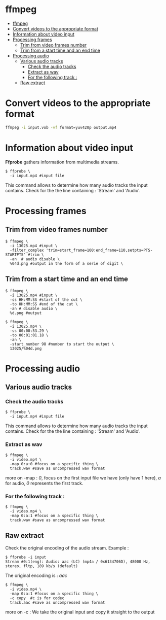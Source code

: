 ﻿# ffmpeg

- [ffmpeg](#ffmpeg)
- [Convert videos to the appropriate format](#convert-videos-to-the-appropriate-format)
- [Information about video input ](#information-about-video-input-)
- [Processing frames ](#processing-frames-)
  - [Trim from video frames number ](#trim-from-video-frames-number-)
  - [Trim from a start time and an end time ](#trim-from-a-start-time-and-an-end-time-)
- [Processing audio ](#processing-audio-)
  - [Various audio tracks ](#various-audio-tracks-)
    - [Check the audio tracks](#check-the-audio-tracks)
    - [Extract as wav](#extract-as-wav)
    - [For the following track :](#for-the-following-track-)
  - [Raw extract ](#raw-extract-)


# Convert videos to the appropriate format

```bash
ffmpeg -i input.vob -vf format=yuv420p output.mp4 
```


# Information about video input <a name="info"></a>
**Ffprobe** gathers information from multimedia streams. 
```{bash}
$ ffprobe \
  -i input.mp4 #input file
```
This command allows to determine how many audio tracks the input contains. 
Check for the the line containing : 'Stream' and 'Audio'.

# Processing frames <a name="frames"></a>
## Trim from video frames number <a name="trimframe"></a>
```{bash}
$ ffmpeg \
  -i 13025.mp4 #input \
  -filter_complex 'trim=start_frame=100:end_frame=110,setpts=PTS-STARTPTS' #trim \
  -an  # audio disable \
  %04d.png #output in the form of a serie of digit \
```

## Trim from a start time and an end time <a name="trimtime"></a>
```{bash}
$ ffmpeg \
  -i 13025.mp4 #input \
  -ss HH:MM:SS #start of the cut \
  -to HH:MM:SS #end of the cut \
  -an # disable audio \
  %d.png #output
```

```{bash}
$ ffmpeg \
  -i 13025.mp4 \
  -ss 00:00:53.29 \
  -to 00:01:01.18 \
  -an \
  -start_number 98 #number to start the output \
  13025/%04d.png 
```
# Processing audio <a name="audio"></a>
## Various audio tracks <a name="basicaudio"></a>
### Check the audio tracks 
```{bash}
$ ffprobe \
  -i input.mp4 #input file
```
This command allows to determine how many audio tracks the input contains. 
Check for the the line containing : 'Stream' and 'Audio'.

### Extract as wav
```{bash}
$ ffmpeg \
  -i video.mp4 \
  -map 0:a:0 #focus on a specific thing \
  track.wav #save as uncompressed wav format
```
more on -map : 
*0*, focus on the first input file we have (only have 1 here), *a* for audio, *0* represents the first track. 

### For the following track : 
```{bash}
$ ffmpeg \
  -i video.mp4 \
  -map 0:a:1 #focus on a specific thing \
  track.wav #save as uncompressed wav format
```
## Raw extract <a name="rawextract"></a>
Check the original encoding of the audio stream. 
Example : 
```{bash}
$ ffprobe -i input 
Stream #0:1(eng): Audio: aac (LC) (mp4a / 0x6134706D), 48000 Hz, stereo, fltp, 189 kb/s (default)
```
The original encoding is : *aac*
```{bash}
$ ffmpeg \
  -i video.mp4 \
  -map 0:a:1 #focus on a specific thing \
  -c copy  #c is for codec
  track.aac #save as uncompressed wav format
```
more on -c : 
We take the original input and copy it straight to the output


